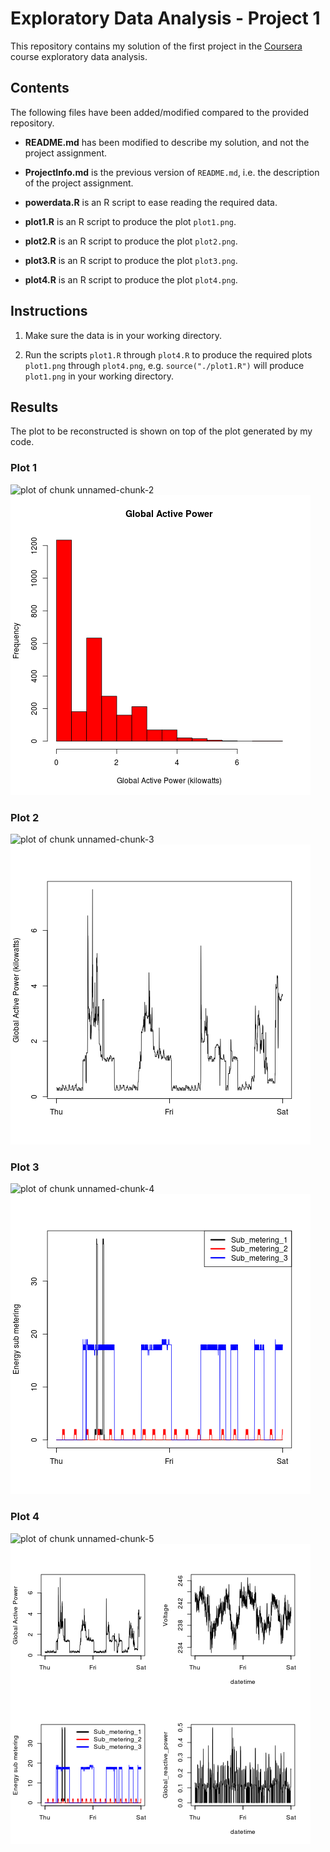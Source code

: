 # Exploratory Data Analysis - Project 1

This repository contains my solution of the first project in the
[Coursera](https://www.coursera.org) course exploratory data analysis.


## Contents

The following files have been added/modified compared to the provided
repository.

* **README.md** has been modified to describe my solution, and not the
project assignment.

* **ProjectInfo.md** is the previous version of `README.md`, i.e. the
description of the project assignment.

* **powerdata.R** is an R script to ease reading the required data.
* **plot1.R** is an R script to produce the plot `plot1.png`.
* **plot2.R** is an R script to produce the plot `plot2.png`.
* **plot3.R** is an R script to produce the plot `plot3.png`.
* **plot4.R** is an R script to produce the plot `plot4.png`.


## Instructions

1. Make sure the data is in your working directory.

2. Run the scripts `plot1.R` through `plot4.R` to produce the required
   plots `plot1.png` through `plot4.png`, e.g.
   <code>source("./plot1.R")</code> will produce `plot1.png` in your
   working directory.


## Results

The plot to be reconstructed is shown on top of the plot generated by my code.

### Plot 1


![plot of chunk unnamed-chunk-2](figure/unnamed-chunk-2.png)
![plot generated by plot1.R](plot1.png) 


### Plot 2

![plot of chunk unnamed-chunk-3](figure/unnamed-chunk-3.png) 
![plot generated by plot2.R](plot2.png) 


### Plot 3

![plot of chunk unnamed-chunk-4](figure/unnamed-chunk-4.png) 
![plot generated by plot3.R](plot3.png) 


### Plot 4

![plot of chunk unnamed-chunk-5](figure/unnamed-chunk-5.png) 
![plot generated by plot4.R](plot4.png) 

